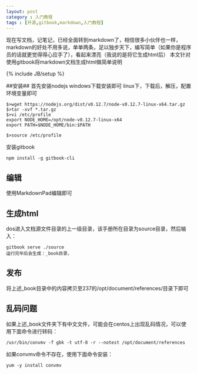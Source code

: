 ```yaml
---
layout: post
category : 入门教程
tags : [开源,gitbook,markdown,入门教程]
---
```


现在写文档，记笔记，已经全面转到markdown了，相信很多小伙伴也一样，markdown的好处不用多说，单单两条，足以独步天下，编写简单（如果你是程序员的话就更觉得得心应手了），看起来漂亮（我说的是将它生成html后）
本文针对使用gitbook将markdown文档生成html做简单说明
<!--break-->

{% include JB/setup %}

 
##安装##
首先安装nodejs
windows下载安装即可
linux下，下载后，解压，配置环境变量即可
	
	$>wget https://nodejs.org/dist/v0.12.7/node-v0.12.7-linux-x64.tar.gz
 	$>tar -xvf *.tar.gz
	$>vi /etc/profile
	export NODE_HOME=/opt/node-v0.12.7-linux-x64
	export PATH=$NODE_HOME/bin:$PATH

	$>source /etc/profile


安装gitbook
	
	npm install -g gitbook-cli

## 编辑 ##
使用MarkdownPad编辑即可

## 生成html ##

dos进入文档源文件目录的上一级目录，该手册所在目录为source目录，然后输入：
	
	gitbook serve ./source
	运行完毕后会生成：_book目录，

## 发布 ## 

将上述_book目录中的内容拷贝至237的/opt/document/references/目录下即可

## 乱码问题 ##

如果上述_book文件夹下有中文文件，可能会在centos上出现乱码情况，可以使用下面命令进行转码：
		
	/usr/bin/convmv -f gbk -t utf-8 -r --notest /opt/document/references

如果convmv命令不存在，使用下面命令安装：

	yum -y install convmv 